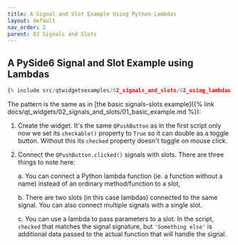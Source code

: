 ```yaml
---
title: A Signal and Slot Example Using Python Lambdas
layout: default
nav_order: 2
parent: 02 Signals and Slots
---
```


## A PySide6 Signal and Slot Example using Lambdas

```python
{% include src/qtwidgetsexamples/02_signals_and_slots/02_using_lambdas.py %}
```

The pattern is the same as in [the basic signals-slots example]({% link docs/qt_widgets/02_signals_and_slots/01_basic_example.md %}):

1. Create the widget. It's the same `QPushButton` as in the first script only now we set its `checkable()` property to `True` so it can double as a toggle button. Without this its `checked` property doesn't toggle on mouse click.

2. Connect the `QPushButton.clicked()` signals with slots. There are three things to note here:

    a. You can connect a Python lambda function (ie. a  function without a name) instead of an ordinary method/function to a slot,

    b. There are two slots (in this case lambdas) connected to the same signal. You can also connect multiple signals with a single slot.

    c. You can use a lambda to pass parameters to a slot. In the script, `checked` that matches the signal signature, but `'Something else'` is additional data passed to the actual function that will handle the signal.